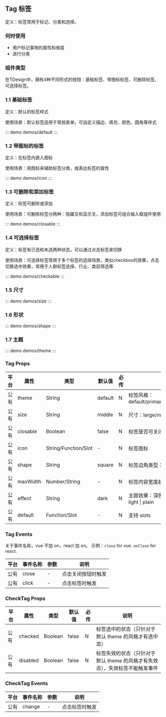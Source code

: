 ## Tag 标签

定义：标签常用于标记、分类和选择。

### 何时使用

- 用户标记事物的属性和维度
- 进行分类

### 组件类型

在TDesign中，拥有4种不同形式的按钮：基础标签、带图标标签、可删除标签、可选择标签。

### 1.1 基础标签

定义：默认的标签样式

使用场景：默认标签适用于常规表单。可自定义描边、填充、颜色、圆角等样式

::: demo demos/default 
:::

### 1.2 带图标的标签

定义：在标签内嵌入图标

使用场景：用图标来辅助标签分类，或表达标签的属性

::: demo demos/icon 
:::

### 1.3 可删除和添加标签

定义：标签可删除或添加

使用场景：可删除标签分两种：隐藏叉和显示叉，添加标签可组合输入框组件使用

::: demo demos/closable 
:::

### 1.4 可选择标签

定义：标签有已选和未选两种状态，可以通过点击标签来切换

使用场景：可选择标签常用于多个标签的选择场景，类似checkbox的效果，点击切换选中效果，常用于人群标签选择、行业、类目筛选等

::: demo demos/checkable 
:::


### 1.5 尺寸

::: demo demos/size 
:::


### 1.6 形状

::: demo demos/shape 
:::

### 1.7 主题

::: demo demos/theme
:::



### Tag Props

| 平台 | 属性     | 类型                 | 默认值  | 必传 | 说明                                                  |
| ---- | -------- | -------------------- | ------- | ---- | ----------------------------------------------------- |
| 公有 | theme    | String               | default | N    | 标签风格：default/primary/info/warning/danger/success |
| 公有 | size     | String               | middle | N    | 尺寸：large/middle/small（大/中(默认)/小）           |
| 公有 | closable | Boolean               | false   | N    | 标签是否可关闭                                        |
| 公有 | icon     | String/Function/Slot | -       | N    | 标签图标                                              |
| 公有 | shape    | String               | square  | N    | 标签边角类型：square/round/mark                     |
| 公有 | maxWidth | Number/String     | -  | N    | 标签内容宽度超出 maxWidth 时，会出现省略号                     |
| 公有 | effect   | String | dark | N | 主题效果：深色（默认），浅色，朴素。dark \| light \| plain                  |
| 公有 | default  | Function/Slot        | -       | N    | 支持 slots                                            |

### Tag Events

关于事件名称，vue 不加 on，react 加 on。
示例：`close` for vue. `onClose` for react.

| 平台 | 事件名称 | 参数 | 说明               |
| ---- | -------- | ---- | ------------------ |
| 公有 | close    | -    | 点击关闭按钮时触发 |
| 公有 | click    | -    | 点击标签时触发     |

### CheckTag Props

| 平台 | 属性     | 类型                 | 默认值  | 必传 | 说明                                                  |
| ---- | -------- | -------------------- | ------- | ---- | ----------------------------------------------------- |
| 公有 | checked  | Boolean              | false   | N    | 标签选中的状态（只针对于默认 theme 的风格才有选中态）                                       |
| 公有 | disabled  | Boolean              | false   | N    | 标签失效的状态（只针对于默认 theme 的风格才有失效态），失效标签不能触发事件                                       |

### CheckTag Events

| 平台 | 事件名称 | 参数 | 说明               |
| ---- | -------- | ---- | ------------------ |
| 公有 | change    | -    | 点击标签时触发     |
